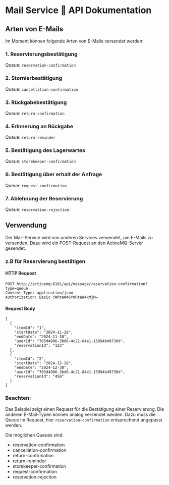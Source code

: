 # Mail Service 📧 API Dokumentation

## Arten von E-Mails

Im Moment können folgende Arten von E-Mails versendet werden:

### 1. Reservierungsbestätigung
Queue: ```reservation-confirmation```

### 2. Stornierbestätigung
Queue: ```cancellation-confirmation```

### 3. Rückgabebestätigung
Queue: ```return-confirmation```

### 4. Erinnerung an Rückgabe
Queue: ```return-reminder```

### 5. Bestätigung des Lagerwartes
Queue: ```storekeeper-confirmation```

### 6. Bestätigung über erhalt der Anfrage
Queue: ```request-confirmation```

### 7. Ablehnung der Reservierung
Queue: ```reservation-rejection```

## Verwendung
Der Mail-Service wird von anderen Services verwendet, um E-Mails zu versenden. Dazu wird ein POST-Request an den ActiveMQ-Server gesendet.

### z.B für Reservierung bestätigen

#### HTTP Request
```
POST http://activemq:8161/api/message/reservation-confirmation?type=queue
Content-Type: application/json
Authorization: Basic YWRtaW46YWRtaW4xMjM=
```

#### Request Body
```
[
  {
    "itemId": "1",
    "startDate": "2024-11-28",
    "endDate": "2024-11-30",
    "userId": "705d4906-3bd6-4c21-84e1-15994b49730d",
    "reservationId": "123"
  },
  {
    "itemId": "2",
    "startDate": "2024-12-28",
    "endDate": "2024-12-30",
    "userId": "705d4906-3bd6-4c21-84e1-15994b49730d",
    "reservationId": "456"
  }
]
```

### Beachten:

Das Beispiel zeigt einen Request für die Bestätigung einer Reservierung. Die anderen E-Mail-Typen können analog versendet werden.
Dazu muss die Queue im Request, hier ``reservation-confirmation`` entsprechend angepasst werden.

Die möglichen Queues sind:
- reservation-confirmation
- cancellation-confirmation
- return-confirmation
- return-reminder
- storekeeper-confirmation
- request-confirmation
- reservation-rejection